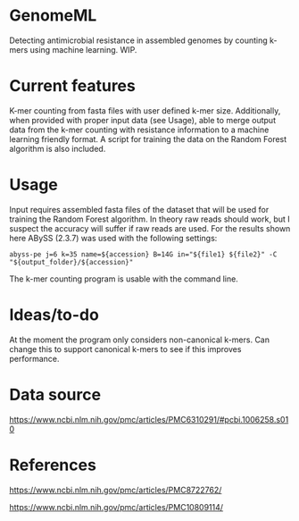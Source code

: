 # GenomeML
Detecting antimicrobial resistance in assembled genomes by counting k-mers using machine learning. WIP.

# Current features
K-mer counting from fasta files with user defined k-mer size. Additionally, when provided with proper input data (see Usage), able to merge output data from the k-mer counting with resistance information to a machine learning friendly format. A script for training the data on the Random Forest algorithm is also included.

# Usage
Input requires assembled fasta files of the dataset that will be used for training the Random Forest algorithm. In theory raw reads should work, but I suspect the accuracy will suffer if raw reads are used. For the results shown here ABySS (2.3.7) was used with the following settings:

```
abyss-pe j=6 k=35 name=${accession} B=14G in="${file1} ${file2}" -C "${output_folder}/${accession}"
```

The k-mer counting program is usable with the command line.

# Ideas/to-do
At the moment the program only considers non-canonical k-mers. Can change this to support canonical k-mers to see if this improves performance.

# Data source
https://www.ncbi.nlm.nih.gov/pmc/articles/PMC6310291/#pcbi.1006258.s010

# References 
https://www.ncbi.nlm.nih.gov/pmc/articles/PMC8722762/

https://www.ncbi.nlm.nih.gov/pmc/articles/PMC10809114/

